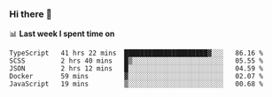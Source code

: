 ### Hi there 👋

<!--
**DBvc/DBvc** is a ✨ _special_ ✨ repository because its `README.md` (this file) appears on your GitHub profile.

Here are some ideas to get you started:

- 🔭 I’m currently working on ...
- 🌱 I’m currently learning ...
- 👯 I’m looking to collaborate on ...
- 🤔 I’m looking for help with ...
- 💬 Ask me about ...
- 📫 How to reach me: ...
- 😄 Pronouns: ...
- ⚡ Fun fact: ...
-->

📊 **Last week I spent time on**
<!--START_SECTION:waka-->
```text
TypeScript   41 hrs 22 mins  █████████████████████▓░░░   86.16 % 
SCSS         2 hrs 40 mins   █▒░░░░░░░░░░░░░░░░░░░░░░░   05.55 % 
JSON         2 hrs 12 mins   █░░░░░░░░░░░░░░░░░░░░░░░░   04.59 % 
Docker       59 mins         ▓░░░░░░░░░░░░░░░░░░░░░░░░   02.07 % 
JavaScript   19 mins         ▒░░░░░░░░░░░░░░░░░░░░░░░░   00.68 % 
```
<!--END_SECTION:waka-->
